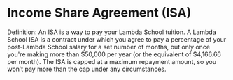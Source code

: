 # Income Share Agreement (ISA)

Definition: An ISA is a way to pay your Lambda School tuition. A Lambda School ISA is a contract under which you agree to pay a percentage of your post-Lambda School salary for a set number of months, but only once you're making more than $50,000 per year (or the equivalent of $4,166.66 per month). The ISA is capped at a maximum repayment amount, so you won’t pay more than the cap under any circumstances.
